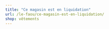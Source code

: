```yaml
---
title: "Ce magasin est en liquidation"
url: /le-faou/ce-magasin-est-en-liquidation/
shop: vêtements
---
```

